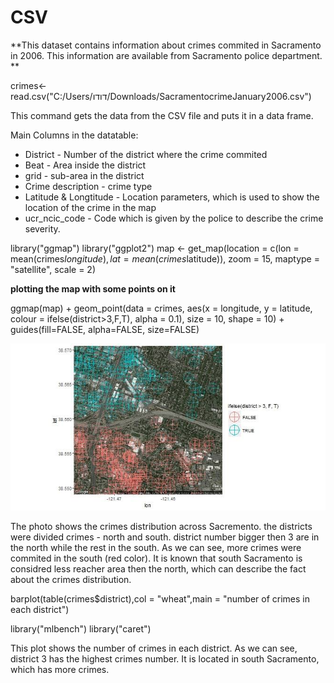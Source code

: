 # CSV


 
**This dataset contains information about crimes commited in Sacramento in 2006. This information are available from Sacramento police department. **

crimes<-read.csv("C:/Users/דודו/Downloads/SacramentocrimeJanuary2006.csv")

This command gets the data from the CSV file and puts it in a data frame.

Main Columns in the datatable:
- District - Number of the district where the crime commited
- Beat - Area inside the district
- grid - sub-area in the district
- Crime description - crime type
- Latitude & Longtitude - Location parameters, which is used to show the location of the crime in the map
- ucr_ncic_code - Code which is given by the police to describe the crime severity.

library("ggmap")
library("ggplot2")
map <- get_map(location = c(lon = mean(crimes$longitude), lat = mean(crimes$latitude)), zoom = 15,  maptype = "satellite", scale = 2)

**plotting the map with some points on it**

ggmap(map) +  geom_point(data = crimes, aes(x = longitude, y = latitude, colour = ifelse(district>3,F,T), alpha = 0.1), size = 10, shape = 10) +  guides(fill=FALSE, alpha=FALSE, size=FALSE)

![alt tag](/pic/North_vs_South.jpg)

The photo shows the crimes distribution across Sacremento. 
the districts were divided crimes - north and south. district number bigger then 3 are in the north while the rest in the south.
As we can see, more crimes were commited in the south (red color). It is known that south Sacramento is considred less reacher area then the north, which can describe the fact about the crimes distribution. 

barplot(table(crimes$district),col = "wheat",main = "number of crimes in each district")

library("mlbench")
library("caret")

This plot shows the number of crimes in each district. As we can see, district 3 has the highest crimes number. It is located in south Sacramento, which has more crimes.





